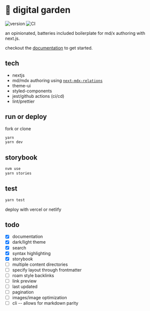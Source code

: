 # 🌱 digital garden

![version](https://img.shields.io/badge/dynamic/json?color=blue&label=version&query=version&url=https%3A%2F%2Fraw.githubusercontent.com%2Finadeqtfuturs%2Fgarden%2Fmain%2Fpackage.json)
![CI](https://github.com/inadeqtfuturs/garden/workflows/CI/badge.svg)

an opinionated, batteries included boilerplate for md/x authoring with next.js.

checkout the [documentation](DOCUMENTATION.md) to get started.

## tech

- nextjs
- md/mdx authoring using [`next-mdx-relations`](https://github.com/inadeqtfuturs/next-mdx-relations)
- theme-ui
- styled-components
- jest/github actions (ci/cd)
- lint/prettier

## run or deploy

fork or clone

```bash
yarn
yarn dev
```

## storybook

```bash 
nvm use
yarn stories
```

## test

```bash
yarn test
```

deploy with vercel or netlify

## todo

- [x] documentation
- [x] dark/light theme
- [x] search
- [x] syntax highlighting
- [x] storybook
- [ ] multiple content directories
- [ ] specify layout through frontmatter
- [ ] roam style backlinks
- [ ] link preview
- [ ] last updated
- [ ] pagination
- [ ] images/image optimization
- [ ] cli -- allows for markdown parity
